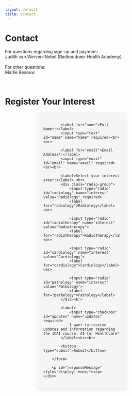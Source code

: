 ```yaml
---
layout: default
title: Contact
---
```


# Contact

<div class="content">

For questions regarding sign-up and payment: <br>
    <a href="mailto:judith.vanwerven-nobel@radboudumc.nl" target="_blank">
    <i class="fa-solid fa-envelope"></i> 
    </a>
Judith van Werven-Nobel (Radboudumc Health Academy) <br>
<br>
For other questions: <br>
    <a href="mailto:marlie.besouw@radboudumc.nl" target="_blank">
    <i class="fa-solid fa-envelope"></i> 
    </a>
Marlie Besouw <br>

<br>
</div>


# Register Your Interest
<div class="content">
    <div id="formContainer">
        <form id="interestForm">
        
            <label for="name">Full Name*:</label>
            <input type="text" id="name" name="name" required><br><br>

            <label for="email">Email Address*:</label>
            <input type="email" id="email" name="email" required><br><br>

            <label>Select your interest area*:</label> <br>
            <div class="radio-group">
                <input type="radio" id="radiology" name="interest" value="Radiology" required>
                <label for="radiology">Radiology</label><br>

                <input type="radio" id="radiotherapy" name="interest" value="Radiotherapy">
                <label for="radiotherapy">Radiotherapy</label><br>

                <input type="radio" id="cardiology" name="interest" value="Cardiology">
                <label for="cardiology">Cardiology</label><br>

                <input type="radio" id="pathology" name="interest" value="Pathology">
                <label for="pathology">Pathology</label>
            </div><br>

            <label>
                <input type="checkbox" id="updates" name="updates" required>
                I want to receive updates and information regarding the ICAI course: AI for Healthcare*
            </label><br><br>

            <button type="submit">Submit</button>

        </form>

        <p id="responseMessage" style="display: none;"></p>
    </div>
</div>

<style>
    /* Styling for the form */
    #formContainer {
        background-color: #f5f5f5; /* Light grey background */
        padding: 20px;
        border-radius: 8px;
        width: 50%;
        margin: auto;
        box-shadow: 0px 4px 8px rgba(0, 0, 0, 0.1);
        /*text-align: center;*/
    }

    /* Style for input fields */
    input[type="text"], input[type="email"] {
        width: 100%;
        padding: 8px;
        margin-top: 5px;
        border: 1px solid #ccc;
        border-radius: 4px;
        box-sizing: border-box;
    }

    /* Style for radio buttons */
    .radio-group {
        text-align: left; /* Aligns radio buttons nicely */
        margin-bottom: 10px;
    }

    /* Style for the submit button */
    button {
        background-color: #1B2430; /* Dark blue */
        color: white;
        padding: 10px 15px;
        border: none;
        border-radius: 4px;
        cursor: pointer;
        width: 100%;
        font-size: 16px;
    }

    button:hover {
        background-color: #34495E;
    }

    /* Style for the response message */
    #responseMessage {
        font-size: 18px;
        font-weight: bold;
        color: #1B2430;
        display: none;
    }
</style>

<script>
document.getElementById("interestForm").addEventListener("submit", function(event){
    event.preventDefault(); // Prevent form from submitting normally

    var formData = new FormData(this);
    fetch("https://script.google.com/macros/s/YOUR_SCRIPT_ID/exec", {
        method: "POST",
        body: formData
    })
    .then(response => response.text())
    .then(data => {
        if (data.includes("Error")) {
            document.getElementById("responseMessage").style.color = "red"; // Error styling
            document.getElementById("responseMessage").innerHTML = "⚠️ This email is already registered.";
        } else {
            document.getElementById("interestForm").style.display = "none"; // Hide the form
            document.getElementById("responseMessage").style.color = "green"; // Success styling
            document.getElementById("responseMessage").innerHTML = "✅ Thank you! Your response has been recorded.";
        }
        document.getElementById("responseMessage").style.display = "block";
    })
    .catch(error => console.error("Error:", error));
});
</script>
